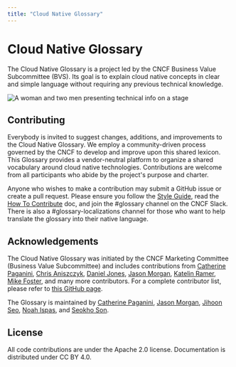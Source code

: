 ```yaml
---
title: "Cloud Native Glossary"
---
```


# Cloud Native Glossary

The Cloud Native Glossary is a project led by the CNCF Business Value Subcommittee (BVS). 
Its goal is to explain cloud native concepts in clear and simple language without requiring any previous technical knowledge.

<p><img class="mt-5" src="/images/homepage/stage.jpg" alt="A woman and two men presenting technical info on a stage"></p>

## Contributing

Everybody is invited to suggest changes, additions, and improvements to the Cloud Native Glossary. 
We employ a community-driven process governed by the CNCF to develop and improve upon this shared lexicon. 
This Glossary provides a vendor-neutral platform to organize a shared vocabulary around cloud native technologies. 
Contributions are welcome from all participants who abide by the project's purpose and charter.

Anyone who wishes to make a contribution may submit a GitHub issue or create a pull request. 
Please ensure you follow the [Style Guide](/style-guide/), read the [How To Contribute](/contribute/) doc, and join the #glossary channel on the CNCF Slack. 
There is also a #glossary-localizations channel for those who want to help translate the glossary into their native language.

## Acknowledgements

The Cloud Native Glossary was initiated by the CNCF Marketing Committee (Business Value Subcommittee) and includes contributions from 
[Catherine Paganini](https://www.linkedin.com/in/catherinepaganini/en/), 
[Chris Aniszczyk](https://www.linkedin.com/in/caniszczyk/), 
[Daniel Jones](https://www.linkedin.com/in/danieljoneseb/?originalSubdomain=uk), 
[Jason Morgan](https://www.linkedin.com/in/jasonmorgan2/), 
[Katelin Ramer](https://www.linkedin.com/in/katelinramer/), 
[Mike Foster](https://www.linkedin.com/in/mfosterche/?originalSubdomain=ca), 
and many more contributors. 
For a complete contributor list, please refer to [this GitHub page](https://github.com/cncf/glossary/graphs/contributors).

The Glossary is maintained by 
[Catherine Paganini](https://www.linkedin.com/in/catherinepaganini/en/), 
[Jason Morgan](https://www.linkedin.com/in/jasonmorgan2/), 
[Jihoon Seo](https://www.linkedin.com/in/jihoon-seo/), 
[Noah Ispas](https://www.linkedin.com/in/noah-ispas-0665b42a/), 
and [Seokho Son](https://www.linkedin.com/in/seokho-son/).

## License

All code contributions are under the Apache 2.0 license. 
Documentation is distributed under CC BY 4.0.
